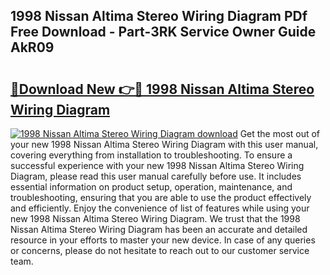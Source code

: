 ## 1998 Nissan Altima Stereo Wiring Diagram PDf Free Download - Part-3RK Service Owner Guide AkR09

# <h2><a href="http://dfmi6u.blite.top/?on=1998+Nissan+Altima+Stereo+Wiring+Diagram">🔗Download New 👉🔴 1998 Nissan Altima Stereo Wiring Diagram</a></h2>

[![1998 Nissan Altima Stereo Wiring Diagram download](https://i.imgur.com/lujVjoI.png)](http://dfmi6u.blite.top/?on=1998+Nissan+Altima+Stereo+Wiring+Diagram)
Get the most out of your new 1998 Nissan Altima Stereo Wiring Diagram with this user manual, covering everything from installation to troubleshooting. To ensure a successful experience with your new 1998 Nissan Altima Stereo Wiring Diagram, please read this user manual carefully before use. It includes essential information on product setup, operation, maintenance, and troubleshooting, ensuring that you are able to use the product effectively and efficiently. Enjoy the convenience of list of features while using your new 1998 Nissan Altima Stereo Wiring Diagram. We trust that the 1998 Nissan Altima Stereo Wiring Diagram has been an accurate and detailed resource in your efforts to master your new device. In case of any queries or concerns, please do not hesitate to reach out to our customer service team.
